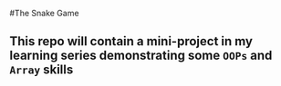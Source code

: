 #The Snake Game

## This repo will contain a mini-project in my learning series demonstrating some `OOPs` and `Array` skills